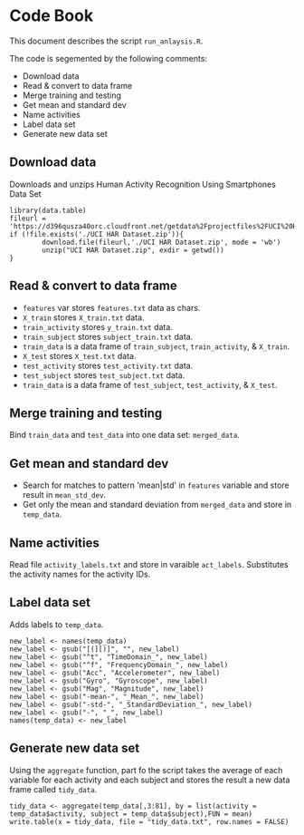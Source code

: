 # Code Book

This document describes the script `run_anlaysis.R`.

The code is segemented by the following comments:

- Download data
- Read & convert to data frame
- Merge training and testing
- Get mean and standard dev
- Name activities
- Label data set
- Generate new data set

## Download data

Downloads and unzips Human Activity Recognition Using Smartphones Data Set 

```
library(data.table)
fileurl = 'https://d396qusza40orc.cloudfront.net/getdata%2Fprojectfiles%2FUCI%20HAR%20Dataset.zip'
if (!file.exists('./UCI HAR Dataset.zip')){
        download.file(fileurl,'./UCI HAR Dataset.zip', mode = 'wb')
        unzip("UCI HAR Dataset.zip", exdir = getwd())
}
```

## Read & convert to data frame

- `features` var stores `features.txt` data as chars. 
- `X_train` stores `X_train.txt` data.
- `train_activity` stores `y_train.txt` data.
- `train_subject` stores `subject_train.txt` data.
- `train_data` is a data frame of `train_subject`, `train_activity`, & `X_train`. 
- `X_test` stores `X_test.txt` data.
- `test_activity` stores `test_activity.txt` data.
- `test_subject` stores `test_subject.txt` data.
- `train_data` is a data frame of `test_subject`, `test_activity`, & `X_test`. 

## Merge training and testing

Bind `train_data` and `test_data` into one data set: `merged_data`.

## Get mean and standard dev

 - Search for matches to pattern 'mean|std' in `features` variable and store result in `mean_std_dev`.
 - Get only the mean and standard deviation from `merged_data` and store in `temp_data`.

## Name activities

Read file `activity_labels.txt` and store in varaible `act_labels`. Substitutes the activity names for the activity IDs.

## Label data set

Adds labels to `temp_data`.

```
new_label <- names(temp_data)
new_label <- gsub("[(][)]", "", new_label)
new_label <- gsub("^t", "TimeDomain_", new_label)
new_label <- gsub("^f", "FrequencyDomain_", new_label)
new_label <- gsub("Acc", "Accelerometer", new_label)
new_label <- gsub("Gyro", "Gyroscope", new_label)
new_label <- gsub("Mag", "Magnitude", new_label)
new_label <- gsub("-mean-", "_Mean_", new_label)
new_label <- gsub("-std-", "_StandardDeviation_", new_label)
new_label <- gsub("-", "_", new_label)
names(temp_data) <- new_label
```

## Generate new data set

Using the `aggregate` function, part fo the script takes the average of each variable for each activity and each subject and stores the result a new data frame called `tidy_data`. 

```
tidy_data <- aggregate(temp_data[,3:81], by = list(activity = temp_data$activity, subject = temp_data$subject),FUN = mean)
write.table(x = tidy_data, file = "tidy_data.txt", row.names = FALSE)
```
